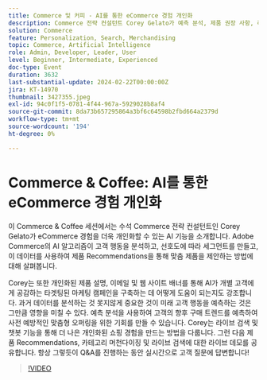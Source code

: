 ```yaml
---
title: Commerce 및 커피 - AI를 통한 eCommerce 경험 개인화
description: Commerce 전략 컨설턴트 Corey Gelato가 예측 분석, 제품 권장 사항, 라이브 검색 및 챗봇을 포함한 Adobe Commerce의 AI 기반 도구를 제시하여 개인화된 전자 상거래 경험과 타겟팅된 마케팅 캠페인을 강화합니다.
solution: Commerce
feature: Personalization, Search, Merchandising
topic: Commerce, Artificial Intelligence
role: Admin, Developer, Leader, User
level: Beginner, Intermediate, Experienced
doc-type: Event
duration: 3632
last-substantial-update: 2024-02-22T00:00:00Z
jira: KT-14970
thumbnail: 3427355.jpeg
exl-id: 94c0f1f5-0781-4f44-967a-5929028b8af4
source-git-commit: 8da73b657295864a3bf6c64598b2fbd664a2379d
workflow-type: tm+mt
source-wordcount: '194'
ht-degree: 0%

---
```


# Commerce &amp; Coffee: AI를 통한 eCommerce 경험 개인화

이 Commerce &amp; Coffee 세션에서는 수석 Commerce 전략 컨설턴트인 Corey Gelato가 eCommerce 경험을 더욱 개인화할 수 있는 AI 기능을 소개합니다. Adobe Commerce의 AI 알고리즘이 고객 행동을 분석하고, 선호도에 따라 세그먼트를 만들고, 이 데이터를 사용하여 제품 Recommendations을 통해 맞춤 제품을 제안하는 방법에 대해 살펴봅니다.

Corey는 또한 개인화된 제품 설명, 이메일 및 웹 사이트 배너를 통해 AI가 개별 고객에게 공감하는 타겟팅된 마케팅 캠페인을 구축하는 데 어떻게 도움이 되는지도 강조합니다. 과거 데이터를 분석하는 것 못지않게 중요한 것이 미래 고객 행동을 예측하는 것은 그만큼 영향을 미칠 수 있다. 예측 분석을 사용하여 고객의 향후 구매 트렌드를 예측하여 사전 예방적인 맞춤형 오퍼링을 위한 기회를 만들 수 있습니다. Corey는 라이브 검색 및 챗봇 기능을 통해 더 나은 개인화된 쇼핑 경험을 만드는 방법을 다룹니다. 그런 다음 제품 Recommendations, 카테고리 머천다이징 및 라이브 검색에 대한 라이브 데모를 공유합니다. 항상 그렇듯이 Q&amp;A를 진행하는 동안 실시간으로 고객 질문에 답변합니다!

>[!VIDEO](https://video.tv.adobe.com/v/3427493/?learn=on)
